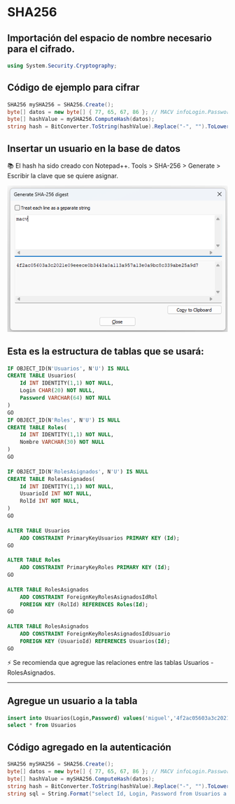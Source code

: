 # SHA256

## Importación del espacio de nombre necesario para el cifrado.
```csharp
using System.Security.Cryptography;
```

## Código de ejemplo para cifrar

```csharp
SHA256 mySHA256 = SHA256.Create();
byte[] datos = new byte[] { 77, 65, 67, 86 }; // MACV infoLogin.Password
byte[] hashValue = mySHA256.ComputeHash(datos);
string hash = BitConverter.ToString(hashValue).Replace("-", "").ToLower();
```

## Insertar un usuario en la base de datos
:books: El hash ha sido creado con Notepad++. Tools > SHA-256 > Generate > Escribir la clave que se quiere asignar.

![image](./img/sha256_macv.png)  

## Esta es la estructura de tablas que se usará:

```sql
IF OBJECT_ID(N'Usuarios', N'U') IS NULL
CREATE TABLE Usuarios(
	Id INT IDENTITY(1,1) NOT NULL,
	Login CHAR(20) NOT NULL,
	Password VARCHAR(64) NOT NULL
)
GO
IF OBJECT_ID(N'Roles', N'U') IS NULL
CREATE TABLE Roles(
	Id INT IDENTITY(1,1) NOT NULL,
	Nombre VARCHAR(30) NOT NULL
)
GO

IF OBJECT_ID(N'RolesAsignados', N'U') IS NULL
CREATE TABLE RolesAsignados(
	Id INT IDENTITY(1,1) NOT NULL,
	UsuarioId INT NOT NULL,
	RolId INT NOT NULL,
)
GO

ALTER TABLE Usuarios
	ADD CONSTRAINT PrimaryKeyUsuarios PRIMARY KEY (Id);
GO

ALTER TABLE Roles
	ADD CONSTRAINT PrimaryKeyRoles PRIMARY KEY (Id);
GO

ALTER TABLE RolesAsignados
	ADD CONSTRAINT ForeignKeyRolesAsignadosIdRol
	FOREIGN KEY (RolId) REFERENCES Roles(Id);
GO

ALTER TABLE RolesAsignados
	ADD CONSTRAINT ForeignKeyRolesAsignadosIdUsuario
	FOREIGN KEY (UsuarioId) REFERENCES Usuarios(Id);
GO

```

:zap: Se recomienda que agregue las relaciones entre las tablas Usuarios - RolesAsignados.

<hr >

## Agregue un usuario a la tabla

```sql
insert into Usuarios(Login,Password) values('miguel','4f2ac05603a3c2021e09eeece0b3443a0a113a957a13e0a9bc8c339abe25a9d7')
select * from Usuarios
```

## Código agregado en la autenticación

```csharp
SHA256 mySHA256 = SHA256.Create();
byte[] datos = new byte[] { 77, 65, 67, 86 }; // MACV infoLogin.Password
byte[] hashValue = mySHA256.ComputeHash(datos);
string hash = BitConverter.ToString(hashValue).Replace("-", "").ToLower();
string sql = String.Format("select Id, Login, Password from Usuarios a where Login='{0}' and Password='{1}'", infoLogin.Login, hash);
```